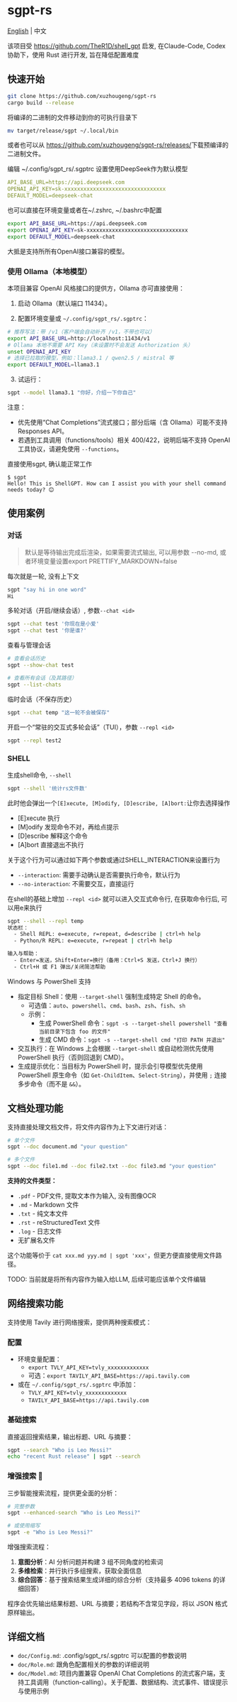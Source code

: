# sgpt-rs

[English](README.md) | 中文

该项目受 https://github.com/TheR1D/shell_gpt 启发, 在Claude-Code, Codex 协助下，使用 Rust 进行开发, 旨在降低配置难度

## 快速开始

```bash
git clone https://github.com/xuzhougeng/sgpt-rs
cargo build --release
```

将编译的二进制的文件移动到你的可执行目录下

```bash
mv target/release/sgpt ~/.local/bin
```

或者也可以从 <https://github.com/xuzhougeng/sgpt-rs/releases/>下载预编译的二进制文件。

编辑 ~/.config/sgpt_rs/.sgptrc 设置使用DeepSeek作为默认模型

```yaml
API_BASE_URL=https://api.deepseek.com
OPENAI_API_KEY=sk-xxxxxxxxxxxxxxxxxxxxxxxxxxxxxxxx
DEFAULT_MODEL=deepseek-chat
```

也可以直接在环境变量或者在~/.zshrc, ~/.bashrc中配置

```bash
export API_BASE_URL=https://api.deepseek.com
export OPENAI_API_KEY=sk-xxxxxxxxxxxxxxxxxxxxxxxxxxxxxxxx
export DEFAULT_MODEL=deepseek-chat
```

大抵是支持所所有OpenAI接口兼容的模型。

### 使用 Ollama（本地模型）

本项目兼容 OpenAI 风格接口的提供方，Ollama 亦可直接使用：

1) 启动 Ollama（默认端口 11434）。

2) 配置环境变量或 `~/.config/sgpt_rs/.sgptrc`：

```bash
# 推荐写法：带 /v1（客户端会自动补齐 /v1，不带也可以）
export API_BASE_URL=http://localhost:11434/v1
# Ollama 本地不需要 API Key（未设置时不会发送 Authorization 头）
unset OPENAI_API_KEY
# 选择已拉取的模型，例如：llama3.1 / qwen2.5 / mistral 等
export DEFAULT_MODEL=llama3.1
```

3) 试运行：

```bash
sgpt --model llama3.1 "你好，介绍一下你自己"
```

注意：
- 优先使用“Chat Completions”流式接口；部分后端（含 Ollama）可能不支持 Responses API。
- 若遇到工具调用（functions/tools）相关 400/422，说明后端不支持 OpenAI 工具协议，请避免使用 `--functions`。

直接使用sgpt, 确认能正常工作

```
$ sgpt
Hello! This is ShellGPT. How can I assist you with your shell command needs today? 😊
```

## 使用案例

### 对话

> 默认是等待输出完成后渲染，如果需要流式输出, 可以用参数 --no-md, 或者环境变量设置export PRETTIFY_MARKDOWN=false

每次就是一轮, 没有上下文

```bash
sgpt "say hi in one word"
Hi
```

多轮对话（开启/继续会话）, 参数`--chat <id>` 

```bash
sgpt --chat test '你现在是小爱'
sgpt --chat test '你是谁?'
```

查看与管理会话

```bash
# 查看会话历史
sgpt --show-chat test

# 查看所有会话（及其路径）
sgpt --list-chats
```

临时会话（不保存历史）

```bash
sgpt --chat temp "这一轮不会被保存"
```

开启一个“常驻的交互式多轮会话”（TUI），参数 `--repl <id>` 

```bash
sgpt --repl test2
```

### SHELL

生成shell命令, `--shell`

```bash
sgpt --shell '统计rs文件数'
```

此时他会弹出一个`[E]xecute, [M]odify, [D]escribe, [A]bort:`让你去选择操作

- [E]xecute 执行
- [M]odify 发现命令不对，再给点提示
- [D]escribe 解释这个命令
- [A]bort 直接退出不执行


关于这个行为可以通过如下两个参数或通过SHELL_INTERACTION来设置行为

- `--interaction`: 需要手动确认是否需要执行命令，默认行为
- `--no-interaction`: 不需要交互，直接运行


在shell的基础上增加 `--repl <id>`  就可以进入交互式命令行, 在获取命令行后, 可以用e来执行

```bash
sgpt --shell --repl temp
状态栏：
  - Shell REPL: e=execute, r=repeat, d=describe | ctrl+h help
  - Python/R REPL: e=execute, r=repeat | ctrl+h help

输入与帮助：
  - Enter=发送，Shift+Enter=换行（备用：Ctrl+S 发送，Ctrl+J 换行）
  - Ctrl+H 或 F1 弹出/关闭简洁帮助
```

Windows 与 PowerShell 支持

- 指定目标 Shell：使用 `--target-shell` 强制生成特定 Shell 的命令。
  - 可选值：`auto`、`powershell`、`cmd`、`bash`、`zsh`、`fish`、`sh`
  - 示例：
    - 生成 PowerShell 命令：`sgpt -s --target-shell powershell "查看当前目录下包含 foo 的文件"`
    - 生成 CMD 命令：`sgpt -s --target-shell cmd "打印 PATH 并退出"`
- 交互执行：在 Windows 上会根据 `--target-shell` 或自动检测优先使用 PowerShell 执行（否则回退到 CMD）。
- 生成提示优化：当目标为 PowerShell 时，提示会引导模型优先使用 PowerShell 原生命令（如 `Get-ChildItem`、`Select-String`），并使用 `;` 连接多步命令（而不是 `&&`）。

## 文档处理功能

支持直接处理文档文件，将文件内容作为上下文进行对话：

```bash
# 单个文件
sgpt --doc document.md "your question"

# 多个文件
sgpt --doc file1.md --doc file2.txt --doc file3.md "your question"
```

**支持的文件类型：**
- `.pdf` - PDF文件, 提取文本作为输入, 没有图像OCR
- `.md` - Markdown 文件
- `.txt` - 纯文本文件  
- `.rst` - reStructuredText 文件
- `.log` - 日志文件
- 无扩展名文件

这个功能等价于 `cat xxx.md yyy.md | sgpt 'xxx'`，但更方便直接使用文件路径。

TODO: 当前就是将所有内容作为输入给LLM, 后续可能应该单个文件编辑

## 网络搜索功能 

支持使用 Tavily 进行网络搜索，提供两种搜索模式：

### 配置

- 环境变量配置：
  - `export TVLY_API_KEY=tvly_xxxxxxxxxxxxx`
  - 可选：`export TAVILY_API_BASE=https://api.tavily.com`
- 或在 `~/.config/sgpt_rs/.sgptrc` 中添加：
  - `TVLY_API_KEY=tvly_xxxxxxxxxxxxx`
  - `TAVILY_API_BASE=https://api.tavily.com`

### 基础搜索

直接返回搜索结果，输出标题、URL 与摘要：

```bash
sgpt --search "Who is Leo Messi?"
echo "recent Rust release" | sgpt --search
```

### 增强搜索 🚀

三步智能搜索流程，提供更全面的分析：

```bash
# 完整参数
sgpt --enhanced-search "Who is Leo Messi?"

# 或使用缩写
sgpt -e "Who is Leo Messi?"
```

增强搜索流程：
1. **意图分析**：AI 分析问题并构建 3 组不同角度的检索词
2. **多维检索**：并行执行多组搜索，获取全面信息
3. **综合回答**：基于搜索结果生成详细的综合分析（支持最多 4096 tokens 的详细回答）

程序会优先输出结果标题、URL 与摘要；若结构不含常见字段，将以 JSON 格式原样输出。

## 详细文档

- `doc/Config.md`: .config/sgpt_rs/.sgptrc 可以配置的参数说明
- `doc/Role.md`: 跟角色配置相关的参数的详细说明
- `doc/Model.md`: 项目内置兼容 OpenAI Chat Completions 的流式客户端，支持工具调用（function-calling）。关于配置、数据结构、流式事件、错误提示与使用示例
